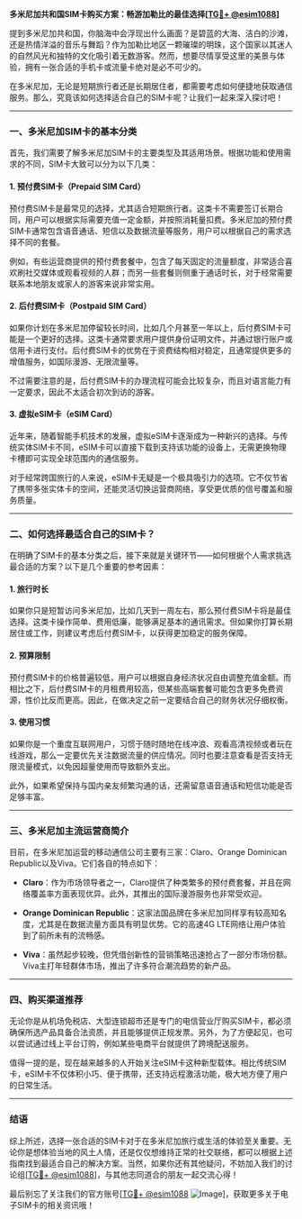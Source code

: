 **多米尼加共和国SIM卡购买方案：畅游加勒比的最佳选择[[TG💪+ @esim1088](https://t.me/s/esim1088)]**

提到多米尼加共和国，你脑海中会浮现出什么画面？是碧蓝的大海、洁白的沙滩，还是热情洋溢的音乐与舞蹈？作为加勒比地区一颗璀璨的明珠，这个国家以其迷人的自然风光和独特的文化吸引着无数游客。然而，想要尽情享受这里的美景与体验，拥有一张合适的手机卡或流量卡绝对是必不可少的。

在多米尼加，无论是短期旅行者还是长期居住者，都需要考虑如何便捷地获取通信服务。那么，究竟该如何选择适合自己的SIM卡呢？让我们一起来深入探讨吧！

---

### 一、多米尼加SIM卡的基本分类

首先，我们需要了解多米尼加SIM卡的主要类型及其适用场景。根据功能和使用需求的不同，SIM卡大致可以分为以下几类：

#### 1. **预付费SIM卡（Prepaid SIM Card）**
预付费SIM卡是最常见的选择，尤其适合短期旅行者。这类卡不需要签订长期合同，用户可以根据实际需要充值一定金额，并按照消耗量扣费。多米尼加的预付费SIM卡通常包含语音通话、短信以及数据流量等服务，用户可以根据自己的需求选择不同的套餐。

例如，有些运营商提供的预付费套餐中，包含了每天固定的流量额度，非常适合喜欢刷社交媒体或观看视频的人群；而另一些套餐则侧重于通话时长，对于经常需要联系本地朋友或家人的游客来说非常实用。

#### 2. **后付费SIM卡（Postpaid SIM Card）**
如果你计划在多米尼加停留较长时间，比如几个月甚至一年以上，后付费SIM卡可能是一个更好的选择。这类卡通常要求用户提供身份证明文件，并通过银行账户或信用卡进行支付。后付费SIM卡的优势在于资费结构相对稳定，且通常提供更多的增值服务，如国际漫游、无限流量等。

不过需要注意的是，后付费SIM卡的办理流程可能会比较复杂，而且对语言能力有一定要求，因此不太适合初次到访的游客。

#### 3. **虚拟eSIM卡（eSIM Card）**
近年来，随着智能手机技术的发展，虚拟eSIM卡逐渐成为一种新兴的选择。与传统实体SIM卡不同，eSIM卡可以直接下载到支持该功能的设备上，无需更换物理卡槽即可实现全球范围内的通信服务。

对于经常跨国旅行的人来说，eSIM卡无疑是一个极具吸引力的选项。它不仅节省了携带多张实体卡的空间，还能灵活切换运营商网络，享受更优质的信号覆盖和服务质量。

---

### 二、如何选择最适合自己的SIM卡？

在明确了SIM卡的基本分类之后，接下来就是关键环节——如何根据个人需求挑选最合适的方案？以下是几个重要的参考因素：

#### 1. **旅行时长**
如果你只是短暂访问多米尼加，比如几天到一周左右，那么预付费SIM卡将是最佳选择。这类卡操作简单、费用低廉，能够满足基本的通讯需求。但如果你打算长期居住或工作，则建议考虑后付费SIM卡，以获得更加稳定的服务保障。

#### 2. **预算限制**
预付费SIM卡的价格普遍较低，用户可以根据自身经济状况自由调整充值金额。而相比之下，后付费SIM卡的月租费用较高，但某些高端套餐可能包含更多免费资源，性价比反而更高。因此，在做决定之前一定要结合自己的财务状况仔细权衡。

#### 3. **使用习惯**
如果你是一个重度互联网用户，习惯于随时随地在线冲浪、观看高清视频或者玩在线游戏，那么一定要优先关注数据流量的供应情况。同时也要注意查看是否支持无限流量模式，以免因超量使用而导致额外支出。

此外，如果希望保持与国内亲友频繁沟通的话，还需留意语音通话和短信功能是否足够丰富。

---

### 三、多米尼加主流运营商简介

目前，在多米尼加运营的移动通信公司主要有三家：Claro、Orange Dominican Republic以及Viva。它们各自的特点如下：

- **Claro**：作为市场领导者之一，Claro提供了种类繁多的预付费套餐，并且在网络覆盖率方面表现优异。此外，其推出的国际漫游服务也非常受欢迎。
  
- **Orange Dominican Republic**：这家法国品牌在多米尼加同样享有较高知名度，尤其是在数据流量方面具有明显优势。它的高速4G LTE网络让用户体验到了前所未有的流畅感。

- **Viva**：虽然起步较晚，但凭借创新性的营销策略迅速抢占了一部分市场份额。Viva主打年轻群体市场，推出了许多符合潮流趋势的新产品。

---

### 四、购买渠道推荐

无论你是从机场免税店、大型连锁超市还是专门的电信营业厅购买SIM卡，都必须确保所选产品具备合法资质，并且能够提供正规发票。另外，为了方便起见，也可以尝试通过线上平台订购，例如某些电商平台就提供了跨境配送服务。

值得一提的是，现在越来越多的人开始关注eSIM卡这种新型载体。相比传统SIM卡，eSIM卡不仅体积小巧、便于携带，还支持远程激活功能，极大地方便了用户的日常生活。

---

### 结语

综上所述，选择一张合适的SIM卡对于在多米尼加旅行或生活的体验至关重要。无论你是想体验当地的风土人情，还是仅仅想维持正常的社交联络，都可以根据上述指南找到最适合自己的解决方案。当然，如果你还有其他疑问，不妨加入我们的讨论组[[TG💪+ @esim1088](https://t.me/s/esim1088)]，与其他志同道合的朋友一起交流心得！

最后别忘了关注我们的官方账号[[TG💪+ @esim1088](https://t.me/s/esim1088) ![Image](https://i.postimg.cc/4NQfJmqS/Snipaste-2025-05-13-00-14-12.png)]，获取更多关于电子SIM卡的相关资讯哦！